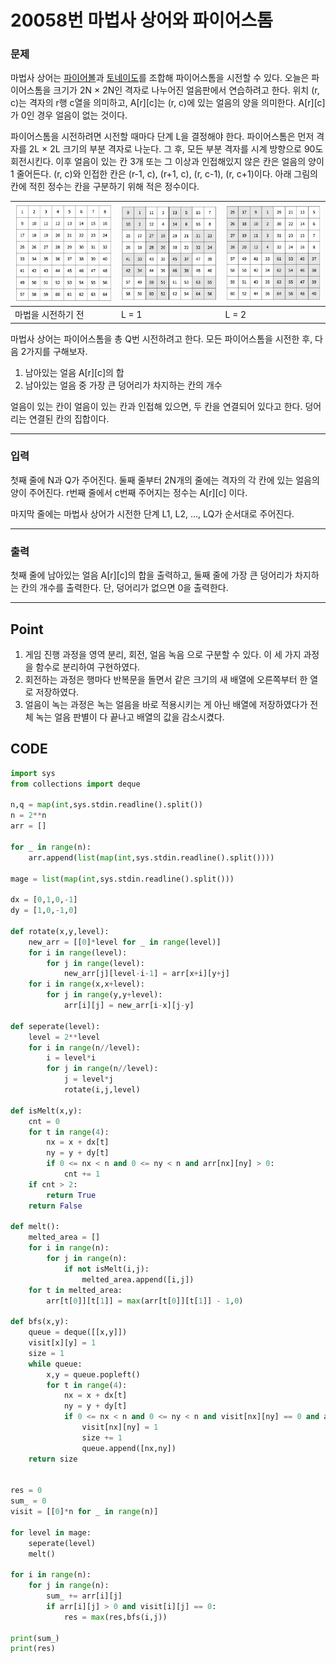 # 20058번 마법사 상어와 파이어스톰



### 문제



마법사 상어는 [파이어볼](https://www.acmicpc.net/problem/20056)과 [토네이도](https://www.acmicpc.net/problem/20057)를 조합해 파이어스톰을 시전할 수 있다. 오늘은 파이어스톰을 크기가 2N × 2N인 격자로 나누어진 얼음판에서 연습하려고 한다. 위치 (r, c)는 격자의 r행 c열을 의미하고, A[r][c]는 (r, c)에 있는 얼음의 양을 의미한다. A[r][c]가 0인 경우 얼음이 없는 것이다.

파이어스톰을 시전하려면 시전할 때마다 단계 L을 결정해야 한다. 파이어스톰은 먼저 격자를 2L × 2L 크기의 부분 격자로 나눈다. 그 후, 모든 부분 격자를 시계 방향으로 90도 회전시킨다. 이후 얼음이 있는 칸 3개 또는 그 이상과 인접해있지 않은 칸은 얼음의 양이 1 줄어든다. (r, c)와 인접한 칸은 (r-1, c), (r+1, c), (r, c-1), (r, c+1)이다. 아래 그림의 칸에 적힌 정수는 칸을 구분하기 위해 적은 정수이다.

| ![img](20058.assets/preview.jpeg) | ![img](20058.assets/preview-16552030038951.jpeg) | ![img](20058.assets/preview-16552030038952.jpeg) |
| --------------------------------- | ------------------------------------------------ | ------------------------------------------------ |
| 마법을 시전하기 전                | L = 1                                            | L = 2                                            |

마법사 상어는 파이어스톰을 총 Q번 시전하려고 한다. 모든 파이어스톰을 시전한 후, 다음 2가지를 구해보자.

1. 남아있는 얼음 A[r][c]의 합
2. 남아있는 얼음 중 가장 큰 덩어리가 차지하는 칸의 개수

얼음이 있는 칸이 얼음이 있는 칸과 인접해 있으면, 두 칸을 연결되어 있다고 한다. 덩어리는 연결된 칸의 집합이다.



---

### 입력



첫째 줄에 N과 Q가 주어진다. 둘째 줄부터 2N개의 줄에는 격자의 각 칸에 있는 얼음의 양이 주어진다. r번째 줄에서 c번째 주어지는 정수는 A[r][c] 이다.

마지막 줄에는 마법사 상어가 시전한 단계 L1, L2, ..., LQ가 순서대로 주어진다.



---

### 출력



첫째 줄에 남아있는 얼음 A[r][c]의 합을 출력하고, 둘째 줄에 가장 큰 덩어리가 차지하는 칸의 개수를 출력한다. 단, 덩어리가 없으면 0을 출력한다.



---

## Point



1. 게임 진행 과정을 영역 분리, 회전, 얼음 녹음 으로 구분할 수 있다. 이 세 가지 과정을 함수로 분리하여 구현하였다.
1. 회전하는 과정은 행마다 반복문을 돌면서 같은 크기의 새 배열에 오른쪽부터 한 열로 저장하였다.
1. 얼음이 녹는 과정은 녹는 얼음을 바로 적용시키는 게 아닌 배열에 저장하였다가 전체 녹는 얼음 판별이 다 끝나고 배열의 값을 감소시켰다.



## CODE



```python
import sys
from collections import deque

n,q = map(int,sys.stdin.readline().split())
n = 2**n
arr = []

for _ in range(n):
    arr.append(list(map(int,sys.stdin.readline().split())))

mage = list(map(int,sys.stdin.readline().split()))

dx = [0,1,0,-1]
dy = [1,0,-1,0]

def rotate(x,y,level):
    new_arr = [[0]*level for _ in range(level)]
    for i in range(level):
        for j in range(level):
            new_arr[j][level-i-1] = arr[x+i][y+j]
    for i in range(x,x+level):
        for j in range(y,y+level):
            arr[i][j] = new_arr[i-x][j-y]

def seperate(level):
    level = 2**level
    for i in range(n//level):
        i = level*i
        for j in range(n//level):
            j = level*j
            rotate(i,j,level)

def isMelt(x,y):
    cnt = 0
    for t in range(4):
        nx = x + dx[t]
        ny = y + dy[t]
        if 0 <= nx < n and 0 <= ny < n and arr[nx][ny] > 0:
            cnt += 1
    if cnt > 2:
        return True
    return False

def melt():
    melted_area = []
    for i in range(n):
        for j in range(n):
            if not isMelt(i,j):
                melted_area.append([i,j])
    for t in melted_area:
        arr[t[0]][t[1]] = max(arr[t[0]][t[1]] - 1,0)

def bfs(x,y):
    queue = deque([[x,y]])
    visit[x][y] = 1
    size = 1
    while queue:
        x,y = queue.popleft()
        for t in range(4):
            nx = x + dx[t]
            ny = y + dy[t]
            if 0 <= nx < n and 0 <= ny < n and visit[nx][ny] == 0 and arr[nx][ny] > 0:
                visit[nx][ny] = 1
                size += 1
                queue.append([nx,ny])
    return size


res = 0
sum_ = 0
visit = [[0]*n for _ in range(n)]

for level in mage:
    seperate(level)
    melt()

for i in range(n):
    for j in range(n):
        sum_ += arr[i][j]
        if arr[i][j] > 0 and visit[i][j] == 0:
            res = max(res,bfs(i,j))

print(sum_)
print(res)
```

